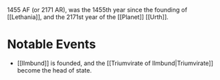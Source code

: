 1455 AF (or 2171 AR), was the 1455th year since the founding of [[Lethania]], and the 2171st year of the [[Planet]] [[Urth]].

# Notable Events
- [[Ilmbund]] is founded, and the [[Triumvirate of Ilmbund|Triumvirate]] become the head of state.